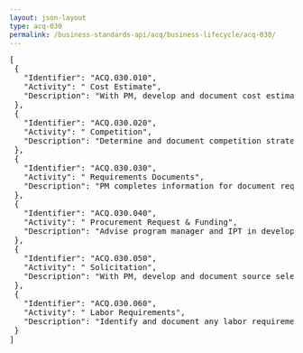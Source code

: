 ```yaml
---
layout: json-layout
type: acq-030
permalink: /business-standards-api/acq/business-lifecycle/acq-030/
---
```

<pre>
[
 {
   "Identifier": "ACQ.030.010",
   "Activity": " Cost Estimate",
   "Description": "With PM, develop and document cost estimates."
 },
 {
   "Identifier": "ACQ.030.020",
   "Activity": " Competition",
   "Description": "Determine and document competition strategy and if applicable provide and prepare justifications for those types of competition strategies requiring them."
 },
 {
   "Identifier": "ACQ.030.030",
   "Activity": " Requirements Documents",
   "Description": "PM completes information for document requirements, findings, determinations, data, outcomes, technical specs, performance specs, certification of non-personal services, requirements for contractor security clearances."
 },
 {
   "Identifier": "ACQ.030.040",
   "Activity": " Procurement Request & Funding",
   "Description": "Advise program manager and IPT in developing a complete PR, identify funding arrangements for the procurement, and if any particular advance notices or other information is needed."
 },
 {
   "Identifier": "ACQ.030.050",
   "Activity": " Solicitation",
   "Description": "With PM, develop and document source selection team, criteria, techniques, factors, and plan; sources; type of contract or agreement; applicability of subcontracting; negotiation and other instructions to offerors;  conflicts of interest; pre-solicitation conferences if applicable;  FOIA considerations; actions consistent with socio-economic considerations in acquisition plan.  Hold appropriate conferences, respond to and document questions, make amendments, etc."
 },
 {
   "Identifier": "ACQ.030.060",
   "Activity": " Labor Requirements",
   "Description": "Identify and document any labor requirements. Include type of contract and level of effort required to meet technical specifications"
 }
]
</pre>